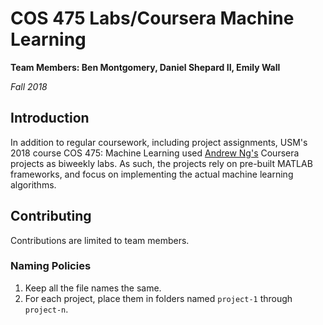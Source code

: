 # COS 475 Labs/Coursera Machine Learning
**Team Members: Ben Montgomery, Daniel Shepard II, Emily Wall**

*Fall 2018*

## Introduction
In addition to regular coursework, including project assignments, USM's 2018 course COS 475: Machine Learning used [Andrew Ng's][0] Coursera projects as biweekly labs. As such, the projects rely on pre-built MATLAB frameworks, and focus on implementing the actual machine learning algorithms.


## Contributing

Contributions are limited to team members.

### Naming Policies
1. Keep all the file names the same.
2. For each project, place them in folders named `project-1` through `project-n`.

[0]: http://www.andrewng.org/
